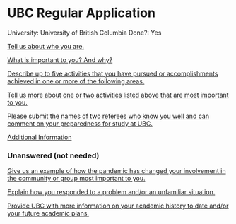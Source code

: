 # UBC Regular Application

University: University of British Columbia
Done?: Yes

[Tell us about who you are.](UBC%20Regular%20Application%20a4ac355785a740c39edfb1edf2b239e6/Tell%20us%20about%20who%20you%20are%20eb1ea9a17eb64c6fa929c698ca6dc5d1.md)

[What is important to you? And why?](UBC%20Regular%20Application%20a4ac355785a740c39edfb1edf2b239e6/What%20is%20important%20to%20you%20And%20why%201e51ed9034e74567b2a7f8e488c21c12.md)

[Describe up to five activities that you have pursued or accomplishments achieved in one or more of the following areas. ](UBC%20Regular%20Application%20a4ac355785a740c39edfb1edf2b239e6/Describe%20up%20to%20five%20activities%20that%20you%20have%20pursu%2022ef6bb9d468479c8ddbc9c06503ce62.md)

[Tell us more about one or two activities listed above that are most important to you.](UBC%20Regular%20Application%20a4ac355785a740c39edfb1edf2b239e6/Tell%20us%20more%20about%20one%20or%20two%20activities%20listed%20ab%2097cd90843d8c4659b94038d92f921da0.md)

[Please submit the names of two referees who know you well and can comment on your preparedness for study at UBC.](UBC%20Regular%20Application%20a4ac355785a740c39edfb1edf2b239e6/Please%20submit%20the%20names%20of%20two%20referees%20who%20know%20y%200c3e855b626c4642b10d3188bbcd2848.md)

[Additional Information](UBC%20Regular%20Application%20a4ac355785a740c39edfb1edf2b239e6/Additional%20Information%207d9bdddd45564a4d92469857785d3490.md)

### Unanswered (not needed)

[Give us an example of how the pandemic has changed your involvement in the community or group most important to you.](UBC%20Regular%20Application%20a4ac355785a740c39edfb1edf2b239e6/Give%20us%20an%20example%20of%20how%20the%20pandemic%20has%20changed%2092d1e1dfe942475ebb51c9d8fb3794f2.md)

[Explain how you responded to a problem and/or an unfamiliar situation.](UBC%20Regular%20Application%20a4ac355785a740c39edfb1edf2b239e6/Explain%20how%20you%20responded%20to%20a%20problem%20and%20or%20an%20u%20cee37ad99ca24b42b5de3016f8adc68a.md)

[Provide UBC with more information on your academic history to date and/or your future academic plans.](UBC%20Regular%20Application%20a4ac355785a740c39edfb1edf2b239e6/Provide%20UBC%20with%20more%20information%20on%20your%20academic%20c2d481c6d8f64a67b7f10b2a22f01963.md)